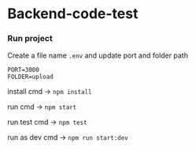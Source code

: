 # Backend-code-test

### Run project

Create a file name `.env` and update port and folder path

```
PORT=3000
FOLDER=upload
```

install cmd -> `npm install`

run cmd -> `npm start`

run test cmd -> `npm test`

run as dev cmd -> `npm run start:dev`
